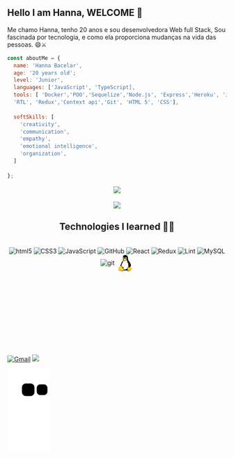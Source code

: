 
## Hello I am Hanna, WELCOME 👋 
 Me chamo Hanna, tenho 20 anos e sou desenvolvedora Web full Stack, Sou fascinada por  tecnologia, e como ela proporciona mudanças na vida das pessoas. 😄⚔️


```JavaScript
const aboutMe = {
  name: 'Hanna Bacelar',
  age: '20 years old';
  level: 'Junior',
  languages: ['JavaScript', 'TypeScript],
  tools: [ 'Docker','POO','Sequelize','Node.js', 'Express','Heroku', 'Jest', 'React', 
  'RTL', 'Redux','Context api','Git', 'HTML 5', 'CSS'],
  
  softSkills: [
    'creativity',
    'communication',
    'empathy',
    'emotional intelligence',
    'organization',
  ]
  
};
```
<div align="center">
<a href="https://github.com/anuraghazra/github-readme-stats">
  <img align="center" width="500px" src="https://github-readme-stats.vercel.app/api?username=HannaBacelar&count_private=true&show_icons=true&theme=material-palenight" />
</a>
</br>
</br>
<a href="https://github.com/anuraghazra/github-readme-stats">
  <img align="center" width="500px" src="https://github-readme-stats.vercel.app/api/top-langs/?username=HannaBacelar&layout=compact&theme=material-palenight" />
</a>


  
## Technologies I learned 👨‍💻
<div style="display: inline-block"><br/>
<img alt="html5"src="https://img.shields.io/badge/HTML5-E34F26?style=for-the-badge&logo=html5&logoColor=white">
<img alt="CSS3"src="https://img.shields.io/badge/CSS3-1572B6?style=for-the-badge&logo=css3&logoColor=white">
<img alt="JavaScript"src="https://img.shields.io/badge/JavaScript-F7DF1E?style=for-the-badge&logo=javascript&logoColor=black">
<img alt="GitHub"src="https://img.shields.io/badge/GitHub-100000?style=for-the-badge&logo=github&logoColor=white">
<img alt="React"src="https://img.shields.io/badge/React-20232A?style=for-the-badge&logo=react&logoColor=61DAFB">
<img alt="Redux"src="https://img.shields.io/badge/Redux-593D88?style=for-the-badge&logo=redux&logoColor=white">
 <img alt="Lint"src="https://img.shields.io/badge/stylelint-000?style=for-the-badge&logo=stylelint&logoColor=white">
<img alt="MySQL"src="https://img.shields.io/badge/MySQL-00000F?style=for-the-badge&logo=mysql&logoColor=white">
  <img alt="git"src="https://img.shields.io/badge/GIT-E44C30?style=for-the-badge&logo=git&logoColor=white">
<img align="center" alt="linux" height="40" width="40" src="https://raw.githubusercontent.com/devicons/devicon/master/icons/linux/linux-original.svg">
    <img align="right" alt="" height="200" style="border-radius:50px;" src="https://o.remove.bg/downloa![Uploading Captura_de_tela_de_2022-05-18_22-52-53-removebg-preview (3).png…]()
ds/67980693-e171-43f1-87c8-fa88c92154a0/Captura_de_tela_de_2022-05-18_22-52-53-removebg-preview.png">
</div><br/>




</div>
  
  ##
 
<div> 
   <a href="mailto:haninhakalilla@gmail.com" target="_blank"><img src="https://img.shields.io/badge/Gmail-D14836?style=for-the-badge&logo=gmail&logoColor=white" alt="Gmail"></a>
  <a href="https://www.linkedin.com/in/hannabacelar/" target="_blank"><img src="https://img.shields.io/badge/-LinkedIn-%230077B5?style=for-the-badge&logo=linkedin&logoColor=white" target="_blank"></a> 
 
  ![Snake animation](https://github.com/rafaballerini/rafaballerini/blob/output/github-contribution-grid-snake.svg)
 
</div>
